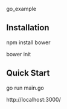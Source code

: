 go_example



## Installation

npm install bower

bower init


## Quick Start

go run main.go

http://localhost:3000/

